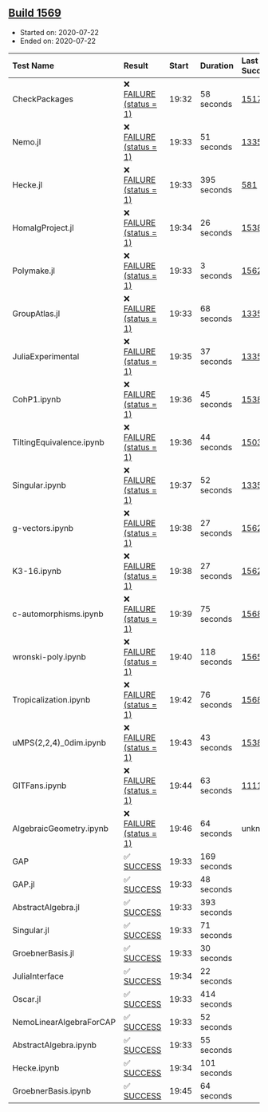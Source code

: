 ## [Build 1569](https://oscarci.mathematik.uni-kl.de/job/oscar-julia-1.4/1569/)

* Started on: 2020-07-22
* Ended on: 2020-07-22

| Test Name    | Result | Start | Duration | Last Success | First Failure |
|:-------------|:-------|:------|:---------|:-------------|:--------------|
| CheckPackages | ❌ [FAILURE (status = 1)](https://oscarci.mathematik.uni-kl.de/job/oscar-julia-1.4/1569/artifact/logs/build-1569/CheckPackages.log) | 19:32 | 58 seconds | [1517](https://oscarci.mathematik.uni-kl.de/job/oscar-julia-1.4/1517/) | [1518](https://oscarci.mathematik.uni-kl.de/job/oscar-julia-1.4/1518/) |
| Nemo.jl | ❌ [FAILURE (status = 1)](https://oscarci.mathematik.uni-kl.de/job/oscar-julia-1.4/1569/artifact/logs/build-1569/Nemo.jl.log) | 19:33 | 51 seconds | [1335](https://oscarci.mathematik.uni-kl.de/job/oscar-julia-1.4/1335/) | [1336](https://oscarci.mathematik.uni-kl.de/job/oscar-julia-1.4/1336/) |
| Hecke.jl | ❌ [FAILURE (status = 1)](https://oscarci.mathematik.uni-kl.de/job/oscar-julia-1.4/1569/artifact/logs/build-1569/Hecke.jl.log) | 19:33 | 395 seconds | [581](https://oscarci.mathematik.uni-kl.de/job/oscar-julia-1.4/581/) | [582](https://oscarci.mathematik.uni-kl.de/job/oscar-julia-1.4/582/) |
| HomalgProject.jl | ❌ [FAILURE (status = 1)](https://oscarci.mathematik.uni-kl.de/job/oscar-julia-1.4/1569/artifact/logs/build-1569/HomalgProject.jl.log) | 19:34 | 26 seconds | [1538](https://oscarci.mathematik.uni-kl.de/job/oscar-julia-1.4/1538/) | [1539](https://oscarci.mathematik.uni-kl.de/job/oscar-julia-1.4/1539/) |
| Polymake.jl | ❌ [FAILURE (status = 1)](https://oscarci.mathematik.uni-kl.de/job/oscar-julia-1.4/1569/artifact/logs/build-1569/Polymake.jl.log) | 19:33 | 3 seconds | [1562](https://oscarci.mathematik.uni-kl.de/job/oscar-julia-1.4/1562/) | [1563](https://oscarci.mathematik.uni-kl.de/job/oscar-julia-1.4/1563/) |
| GroupAtlas.jl | ❌ [FAILURE (status = 1)](https://oscarci.mathematik.uni-kl.de/job/oscar-julia-1.4/1569/artifact/logs/build-1569/GroupAtlas.jl.log) | 19:33 | 68 seconds | [1335](https://oscarci.mathematik.uni-kl.de/job/oscar-julia-1.4/1335/) | [1336](https://oscarci.mathematik.uni-kl.de/job/oscar-julia-1.4/1336/) |
| JuliaExperimental | ❌ [FAILURE (status = 1)](https://oscarci.mathematik.uni-kl.de/job/oscar-julia-1.4/1569/artifact/logs/build-1569/JuliaExperimental.log) | 19:35 | 37 seconds | [1335](https://oscarci.mathematik.uni-kl.de/job/oscar-julia-1.4/1335/) | [1336](https://oscarci.mathematik.uni-kl.de/job/oscar-julia-1.4/1336/) |
| CohP1.ipynb | ❌ [FAILURE (status = 1)](https://oscarci.mathematik.uni-kl.de/job/oscar-julia-1.4/1569/artifact/logs/build-1569/CohP1.ipynb.log) | 19:36 | 45 seconds | [1538](https://oscarci.mathematik.uni-kl.de/job/oscar-julia-1.4/1538/) | [1539](https://oscarci.mathematik.uni-kl.de/job/oscar-julia-1.4/1539/) |
| TiltingEquivalence.ipynb | ❌ [FAILURE (status = 1)](https://oscarci.mathematik.uni-kl.de/job/oscar-julia-1.4/1569/artifact/logs/build-1569/TiltingEquivalence.ipynb.log) | 19:36 | 44 seconds | [1503](https://oscarci.mathematik.uni-kl.de/job/oscar-julia-1.4/1503/) | [1504](https://oscarci.mathematik.uni-kl.de/job/oscar-julia-1.4/1504/) |
| Singular.ipynb | ❌ [FAILURE (status = 1)](https://oscarci.mathematik.uni-kl.de/job/oscar-julia-1.4/1569/artifact/logs/build-1569/Singular.ipynb.log) | 19:37 | 52 seconds | [1335](https://oscarci.mathematik.uni-kl.de/job/oscar-julia-1.4/1335/) | [1336](https://oscarci.mathematik.uni-kl.de/job/oscar-julia-1.4/1336/) |
| g-vectors.ipynb | ❌ [FAILURE (status = 1)](https://oscarci.mathematik.uni-kl.de/job/oscar-julia-1.4/1569/artifact/logs/build-1569/g-vectors.ipynb.log) | 19:38 | 27 seconds | [1562](https://oscarci.mathematik.uni-kl.de/job/oscar-julia-1.4/1562/) | [1563](https://oscarci.mathematik.uni-kl.de/job/oscar-julia-1.4/1563/) |
| K3-16.ipynb | ❌ [FAILURE (status = 1)](https://oscarci.mathematik.uni-kl.de/job/oscar-julia-1.4/1569/artifact/logs/build-1569/K3-16.ipynb.log) | 19:38 | 27 seconds | [1562](https://oscarci.mathematik.uni-kl.de/job/oscar-julia-1.4/1562/) | [1563](https://oscarci.mathematik.uni-kl.de/job/oscar-julia-1.4/1563/) |
| c-automorphisms.ipynb | ❌ [FAILURE (status = 1)](https://oscarci.mathematik.uni-kl.de/job/oscar-julia-1.4/1569/artifact/logs/build-1569/c-automorphisms.ipynb.log) | 19:39 | 75 seconds | [1568](https://oscarci.mathematik.uni-kl.de/job/oscar-julia-1.4/1568/) | [1569](https://oscarci.mathematik.uni-kl.de/job/oscar-julia-1.4/1569/) |
| wronski-poly.ipynb | ❌ [FAILURE (status = 1)](https://oscarci.mathematik.uni-kl.de/job/oscar-julia-1.4/1569/artifact/logs/build-1569/wronski-poly.ipynb.log) | 19:40 | 118 seconds | [1565](https://oscarci.mathematik.uni-kl.de/job/oscar-julia-1.4/1565/) | [1566](https://oscarci.mathematik.uni-kl.de/job/oscar-julia-1.4/1566/) |
| Tropicalization.ipynb | ❌ [FAILURE (status = 1)](https://oscarci.mathematik.uni-kl.de/job/oscar-julia-1.4/1569/artifact/logs/build-1569/Tropicalization.ipynb.log) | 19:42 | 76 seconds | [1568](https://oscarci.mathematik.uni-kl.de/job/oscar-julia-1.4/1568/) | [1569](https://oscarci.mathematik.uni-kl.de/job/oscar-julia-1.4/1569/) |
| uMPS(2,2,4)_0dim.ipynb | ❌ [FAILURE (status = 1)](https://oscarci.mathematik.uni-kl.de/job/oscar-julia-1.4/1569/artifact/logs/build-1569/uMPS-2-2-4-_0dim.ipynb.log) | 19:43 | 43 seconds | [1538](https://oscarci.mathematik.uni-kl.de/job/oscar-julia-1.4/1538/) | [1539](https://oscarci.mathematik.uni-kl.de/job/oscar-julia-1.4/1539/) |
| GITFans.ipynb | ❌ [FAILURE (status = 1)](https://oscarci.mathematik.uni-kl.de/job/oscar-julia-1.4/1569/artifact/logs/build-1569/GITFans.ipynb.log) | 19:44 | 63 seconds | [1111](https://oscarci.mathematik.uni-kl.de/job/oscar-julia-1.4/1111/) | [1112](https://oscarci.mathematik.uni-kl.de/job/oscar-julia-1.4/1112/) |
| AlgebraicGeometry.ipynb | ❌ [FAILURE (status = 1)](https://oscarci.mathematik.uni-kl.de/job/oscar-julia-1.4/1569/artifact/logs/build-1569/AlgebraicGeometry.ipynb.log) | 19:46 | 64 seconds | unknown | unknown |
| GAP | ✅ [SUCCESS](https://oscarci.mathematik.uni-kl.de/job/oscar-julia-1.4/1569/artifact/logs/build-1569/GAP.log) | 19:33 | 169 seconds |  |  |
| GAP.jl | ✅ [SUCCESS](https://oscarci.mathematik.uni-kl.de/job/oscar-julia-1.4/1569/artifact/logs/build-1569/GAP.jl.log) | 19:33 | 48 seconds |  |  |
| AbstractAlgebra.jl | ✅ [SUCCESS](https://oscarci.mathematik.uni-kl.de/job/oscar-julia-1.4/1569/artifact/logs/build-1569/AbstractAlgebra.jl.log) | 19:33 | 393 seconds |  |  |
| Singular.jl | ✅ [SUCCESS](https://oscarci.mathematik.uni-kl.de/job/oscar-julia-1.4/1569/artifact/logs/build-1569/Singular.jl.log) | 19:33 | 71 seconds |  |  |
| GroebnerBasis.jl | ✅ [SUCCESS](https://oscarci.mathematik.uni-kl.de/job/oscar-julia-1.4/1569/artifact/logs/build-1569/GroebnerBasis.jl.log) | 19:33 | 30 seconds |  |  |
| JuliaInterface | ✅ [SUCCESS](https://oscarci.mathematik.uni-kl.de/job/oscar-julia-1.4/1569/artifact/logs/build-1569/JuliaInterface.log) | 19:34 | 22 seconds |  |  |
| Oscar.jl | ✅ [SUCCESS](https://oscarci.mathematik.uni-kl.de/job/oscar-julia-1.4/1569/artifact/logs/build-1569/Oscar.jl.log) | 19:33 | 414 seconds |  |  |
| NemoLinearAlgebraForCAP | ✅ [SUCCESS](https://oscarci.mathematik.uni-kl.de/job/oscar-julia-1.4/1569/artifact/logs/build-1569/NemoLinearAlgebraForCAP.log) | 19:33 | 52 seconds |  |  |
| AbstractAlgebra.ipynb | ✅ [SUCCESS](https://oscarci.mathematik.uni-kl.de/job/oscar-julia-1.4/1569/artifact/logs/build-1569/AbstractAlgebra.ipynb.log) | 19:33 | 55 seconds |  |  |
| Hecke.ipynb | ✅ [SUCCESS](https://oscarci.mathematik.uni-kl.de/job/oscar-julia-1.4/1569/artifact/logs/build-1569/Hecke.ipynb.log) | 19:34 | 101 seconds |  |  |
| GroebnerBasis.ipynb | ✅ [SUCCESS](https://oscarci.mathematik.uni-kl.de/job/oscar-julia-1.4/1569/artifact/logs/build-1569/GroebnerBasis.ipynb.log) | 19:45 | 64 seconds |  |  |
